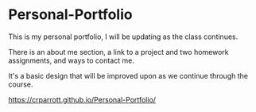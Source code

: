# Personal-Portfolio

This is my personal portfolio, I will be updating as the class continues.

There is an about me section, a link to a project and two homework assignments, and ways to contact me.

It's a basic design that will be improved upon as we continue through the course.

https://crparrott.github.io/Personal-Portfolio/